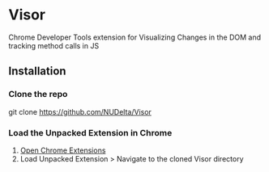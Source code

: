 # Visor
Chrome Developer Tools extension for Visualizing Changes in the DOM and tracking method calls in JS

## Installation

### Clone the repo

   git clone https://github.com/NUDelta/Visor

### Load the Unpacked Extension in Chrome

1. [Open Chrome Extensions](chrome://extensions/)
2. Load Unpacked Extension > Navigate to the cloned Visor directory